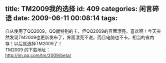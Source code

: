 title: TM2009我的选择
id: 409
categories: 闲言碎语
date: 2009-06-11 00:08:14
tags:
---

自从使用了QQ2009，QQ就特别的卡，但QQ2009的界面漂亮，喜欢啊！今天突然发现TM2009也更新发布了，界面漂亮不说，而且电脑也不卡，相当的省内存！以后就选择TM2009了！
</br>TM2009 的下载地址：
</br>http://im.qq.com/tm/2009/beta/
